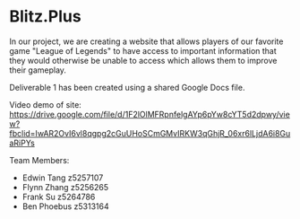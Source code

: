 # Blitz.Plus

In our project, we are creating a website that allows players of our favorite game "League of Legends" to have access to important information
that they would otherwise be unable to access which allows them to improve their gameplay.

Deliverable 1 has been created using a shared Google Docs file.

Video demo of site: https://drive.google.com/file/d/1F2lOlMFRpnfelgAYp6pYw8cYT5d2dpwy/view?fbclid=IwAR2OvI6vl8qgpg2cGuUHoSCmGMvIRKW3qGhjR_06xr6lLjdA6i8GuaRiPYs

Team Members:

- Edwin Tang z5257107
- Flynn Zhang z5256265
- Frank Su z5264786
- Ben Phoebus z5313164